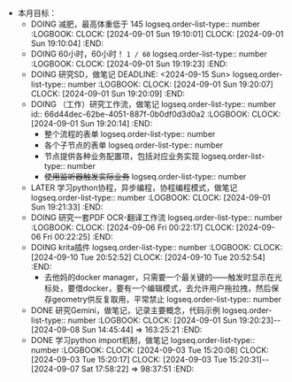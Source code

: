 - 本月目标：
	- DOING 减肥，最高体重低于 145
	  logseq.order-list-type:: number
	  :LOGBOOK:
	  CLOCK: [2024-09-01 Sun 19:10:01]
	  CLOCK: [2024-09-01 Sun 19:10:04]
	  :END:
	- DOING 60小时，60小时！ `1 / 60`
	  logseq.order-list-type:: number
	  :LOGBOOK:
	  CLOCK: [2024-09-01 Sun 19:19:23]
	  :END:
	- DOING 研究SD，做笔记
	  DEADLINE: <2024-09-15 Sun>
	  logseq.order-list-type:: number
	  :LOGBOOK:
	  CLOCK: [2024-09-01 Sun 19:20:07]
	  CLOCK: [2024-09-01 Sun 19:20:09]
	  :END:
	- DOING （工作）研究工作流，做笔记
	  logseq.order-list-type:: number
	  id:: 66d44dec-62be-4051-887f-0b0df0d3d0a2
	  :LOGBOOK:
	  CLOCK: [2024-09-01 Sun 19:20:14]
	  :END:
		- 整个流程的表单
		  logseq.order-list-type:: number
		- 各个子节点的表单
		  logseq.order-list-type:: number
		- 节点提供各种业务配置项，包括对应业务实现
		  logseq.order-list-type:: number
		- ~~使用监听器触发实际业务~~
		  logseq.order-list-type:: number
	- LATER 学习python协程，异步编程，协程编程模式，做笔记
	  logseq.order-list-type:: number
	  :LOGBOOK:
	  CLOCK: [2024-09-01 Sun 19:21:33]
	  :END:
	- DOING 研究一套PDF OCR-翻译工作流
	  logseq.order-list-type:: number
	  :LOGBOOK:
	  CLOCK: [2024-09-06 Fri 00:22:17]
	  CLOCK: [2024-09-06 Fri 00:22:25]
	  :END:
	- DOING krita插件
	  logseq.order-list-type:: number
	  :LOGBOOK:
	  CLOCK: [2024-09-10 Tue 20:52:52]
	  CLOCK: [2024-09-10 Tue 20:52:54]
	  :END:
		- 去他妈的docker manager，只需要一个最关键的——触发时显示在光标处，要借docker，要有一个编辑模式，去允许用户拖拉拽，然后保存geometry供反复取用，平常禁止
		  logseq.order-list-type:: number
	- DONE 研究Gemini，做笔记，记录主要概念，代码示例
	  logseq.order-list-type:: number
	  :LOGBOOK:
	  CLOCK: [2024-09-01 Sun 19:20:23]--[2024-09-08 Sun 14:45:44] =>  163:25:21
	  :END:
	- DONE 学习python import机制，做笔记
	  logseq.order-list-type:: number
	  :LOGBOOK:
	  CLOCK: [2024-09-03 Tue 15:20:08]
	  CLOCK: [2024-09-03 Tue 15:20:17]
	  CLOCK: [2024-09-03 Tue 15:20:31]--[2024-09-07 Sat 17:58:22] =>  98:37:51
	  :END: